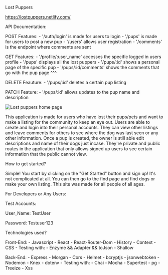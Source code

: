 Lost Puppers

https://lostpuppers.netlify.com/

API Documentation: 

POST Features:
    - '/auth/login' is made for users to login
    - '/pups' is made for users to post a new pup
    - '/users' allows user registration
    - '/comments' is the endpoint where comments are sent

GET Features:
    - '/profile/:user_name' accesses the specific logged in users profile
    - '/pups' displays all the lost puppers
    - '/pups/:id' shows a personal page of the specific pup
    - '/pups/:id/comments' shows the comments that go with the pup page ^^^

DELETE Feauture: 
    - '/pups/:id' deletes a certain pup listing

PATCH Feature:
    - '/pups/:id' allows updates to the pup name and description

![Lost puppers home page](/src/Images/homepageSS.png)

This application is made for users who have lost their pups/pets and want to make a listing for the
community to keep an eye out. Users are able to create and login into their personal accounts. They can
view other listings and leave comments for others to see where the dog was last seen or any other 
information. Once a pup is created, the owner is still able edit descriptions and name of their dogs
just incase. They're private and public routes in the application that only allows signed up users to
see certain information that the public cannot view.

How to get started?

Simple! You start by clicking on the "Get Started" button and sign up! It's not complicated at all.
You can then go to the find page and find dogs or make your own listing. This site was made for all people
of all ages.

For Developers or Any Users:

Test Accounts:

User_Name: TestUser

Password: Testuser123

Technologies used?

Front-End: 
    - Javascript
    - React
        - React-Router-Dom
        - History
        - Context 
    - CSS
    - Testing with:
        - Enzyme && Adapter && toJson
        - Shallow

Back-End:
    - Express
    - Morgan
    - Cors
    - Helmet
    - bcryptjs
    - jsonwebtoken
    - Nodemon
    - Knex
    - dotenv
    - Testing with:
        - Chai
        - Mocha
        - Supertest
        - pg
        - Treeize
        - Xss